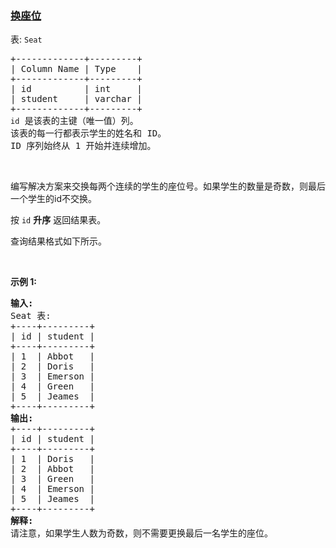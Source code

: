 ### [换座位](https://leetcode-cn.com/problems/exchange-seats)

<p>表:&nbsp;<code>Seat</code></p>

<pre>
+-------------+---------+
| Column Name | Type    |
+-------------+---------+
| id          | int     |
| student     | varchar |
+-------------+---------+
<code>id</code> 是该表的主键（唯一值）列。
该表的每一行都表示学生的姓名和 ID。
ID 序列始终从 1 开始并连续增加。
</pre>

<p>&nbsp;</p>

<p>编写解决方案来交换每两个连续的学生的座位号。如果学生的数量是奇数，则最后一个学生的id不交换。</p>

<p>按 <code>id</code> <strong>升序</strong> 返回结果表。</p>

<p>查询结果格式如下所示。</p>

<p>&nbsp;</p>

<p><strong>示例 1:</strong></p>

<pre>
<strong>输入:</strong> 
Seat 表:
+----+---------+
| id | student |
+----+---------+
| 1  | Abbot   |
| 2  | Doris   |
| 3  | Emerson |
| 4  | Green   |
| 5  | Jeames  |
+----+---------+
<strong>输出:</strong> 
+----+---------+
| id | student |
+----+---------+
| 1  | Doris   |
| 2  | Abbot   |
| 3  | Green   |
| 4  | Emerson |
| 5  | Jeames  |
+----+---------+
<strong>解释:
</strong>请注意，如果学生人数为奇数，则不需要更换最后一名学生的座位。</pre>
